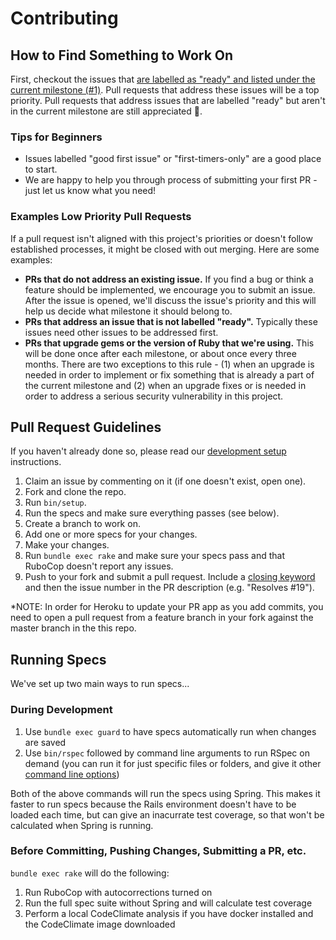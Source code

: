# Contributing

## How to Find Something to Work On
First, checkout the issues that [are labelled as "ready" and listed under the
current milestone (#1)](https://github.com/crawfoal/greensteps/issues?q=is%3Aopen+is%3Aissue+label%3Aready+milestone%3A%22Milestone+%231+%28MVP%29%22).
Pull requests that address these issues will be a top priority. Pull requests
that address issues that are labelled "ready" but aren't in the current
milestone are still appreciated :slightly_smiling_face:.

### Tips for Beginners
- Issues labelled "good first issue" or "first-timers-only" are a good place to
start.
- We are happy to help you through process of submitting your first PR - just
let us know what you need!

### Examples Low Priority Pull Requests
If a pull request isn't aligned with this project's priorities or doesn't follow
established processes, it might be closed with out merging. Here are some
examples:
- **PRs that do not address an existing issue.** If you find a bug or think
a feature should be implemented, we encourage you to submit an issue. After the
issue is opened, we'll discuss the issue's priority and this will help us decide
what milestone it should belong to.
- **PRs that address an issue that is not labelled "ready".** Typically these
issues need other issues to be addressed first.
- **PRs that upgrade gems or the version of Ruby that we're using.** This will
be done once after each milestone, or about once every three months. There are
two exceptions to this rule - (1) when an upgrade is needed in order to
implement or fix something that is already a part of the current milestone and
(2) when an upgrade fixes or is needed in order to address a serious security
vulnerability in this project.

## Pull Request Guidelines
If you haven't already done so, please read our [development
setup](DEVELOPMENT_SETUP.md) instructions.

1. Claim an issue by commenting on it (if one doesn't exist, open one).
2. Fork and clone the repo.
3. Run `bin/setup`.
4. Run the specs and make sure everything passes (see below).
5. Create a branch to work on.
6. Add one or more specs for your changes.
7. Make your changes.
8. Run `bundle exec rake` and make sure your specs pass and that RuboCop doesn't
   report any issues.
9. Push to your fork and submit a pull request. Include a [closing
   keyword](https://help.github.com/articles/closing-issues-using-keywords/) and
   then the issue number in the PR description (e.g. "Resolves #19").

\*NOTE: In order for Heroku to update your PR app as you add commits, you need
to open a pull request from a feature branch in your fork against the master
branch in the this repo.

## Running Specs

We've set up two main ways to run specs...

### During Development

1. Use `bundle exec guard` to have specs automatically run when changes are
   saved
2. Use `bin/rspec` followed by command line arguments to run RSpec on demand
   (you can run it for just specific files or folders, and give it other
   [command line options](https://relishapp.com/rspec/rspec-core/docs/command-line))

Both of the above commands will run the specs using Spring. This makes it faster
to run specs because the Rails environment doesn't have to be loaded each time,
but can give an inacurrate test coverage, so that won't be calculated when
Spring is running.

### Before Committing, Pushing Changes, Submitting a PR, etc.

`bundle exec rake` will do the following:

1. Run RuboCop with autocorrections turned on
2. Run the full spec suite without Spring and will calculate test coverage
3. Perform a local CodeClimate analysis if you have docker installed and the
   CodeClimate image downloaded
